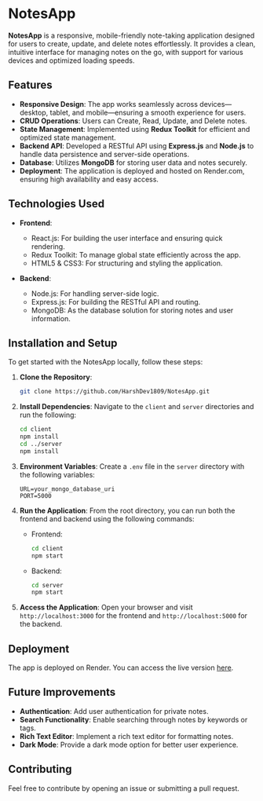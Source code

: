 # NotesApp

**NotesApp** is a responsive, mobile-friendly note-taking application designed for users to create, update, and delete notes effortlessly. It provides a clean, intuitive interface for managing notes on the go, with support for various devices and optimized loading speeds.

## Features

- **Responsive Design**: The app works seamlessly across devices—desktop, tablet, and mobile—ensuring a smooth experience for users.
- **CRUD Operations**: Users can Create, Read, Update, and Delete notes.
- **State Management**: Implemented using **Redux Toolkit** for efficient and optimized state management.
- **Backend API**: Developed a RESTful API using **Express.js** and **Node.js** to handle data persistence and server-side operations.
- **Database**: Utilizes **MongoDB** for storing user data and notes securely.
- **Deployment**: The application is deployed and hosted on Render.com, ensuring high availability and easy access.

## Technologies Used

- **Frontend**:
  - React.js: For building the user interface and ensuring quick rendering.
  - Redux Toolkit: To manage global state efficiently across the app.
  - HTML5 & CSS3: For structuring and styling the application.

- **Backend**:
  - Node.js: For handling server-side logic.
  - Express.js: For building the RESTful API and routing.
  - MongoDB: As the database solution for storing notes and user information.

## Installation and Setup

To get started with the NotesApp locally, follow these steps:

1. **Clone the Repository**:
   ```bash
   git clone https://github.com/HarshDev1809/NotesApp.git
   ```

2. **Install Dependencies**:
   Navigate to the `client` and `server` directories and run the following:
   ```bash
   cd client
   npm install
   cd ../server
   npm install
   ```

3. **Environment Variables**:
   Create a `.env` file in the `server` directory with the following variables:
   ```env
   URL=your_mongo_database_uri
   PORT=5000
   ```

4. **Run the Application**:
   From the root directory, you can run both the frontend and backend using the following commands:
   - Frontend:
     ```bash
     cd client
     npm start
     ```
   - Backend:
     ```bash
     cd server
     npm start
     ```

5. **Access the Application**:
   Open your browser and visit `http://localhost:3000` for the frontend and `http://localhost:5000` for the backend.

## Deployment

The app is deployed on Render. You can access the live version [here](https://notesapp-d8lp.onrender.com/).

## Future Improvements

- **Authentication**: Add user authentication for private notes.
- **Search Functionality**: Enable searching through notes by keywords or tags.
- **Rich Text Editor**: Implement a rich text editor for formatting notes.
- **Dark Mode**: Provide a dark mode option for better user experience.

## Contributing

Feel free to contribute by opening an issue or submitting a pull request.
